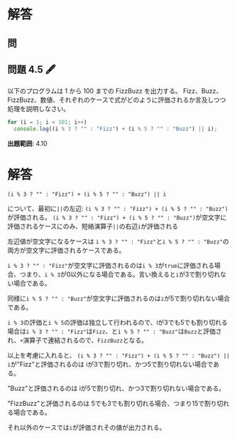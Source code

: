 # 解答

## 問

## 問題 4.5 🖋️

以下のプログラムは 1 から 100 までの FizzBuzz を出力する。
Fizz、Buzz、FizzBuzz、数値、それぞれのケースで式がどのように評価されるか言及しつつ処理を説明しなさい。

```javascript
for (i = 1; i < 101; i++)
  console.log((i % 3 ? "" : "Fizz") + (i % 5 ? "" : "Buzz") || i);
```

**出題範囲**: 4.10

# 解答

```
(i % 3 ? "" : "Fizz") + (i % 5 ? "" : "Buzz") || i
```

について、最初に`||`の左辺: `(i % 3 ? "" : "Fizz") + (i % 5 ? "" : "Buzz")`が評価される。
`(i % 3 ? "" : "Fizz") + (i % 5 ? "" : "Buzz")`が空文字に評価されるケースにのみ、短絡演算子`||`の右辺`i`が評価される

左辺値が空文字になるケースは
`i % 3 ? "" : "Fizz"`と`i % 5 ? "" : "Buzz"`の両方が空文字に評価されるケースである。

`i % 3 ? "" : "Fizz"`が空文字に評価されるのは`i % 3`が`true`に評価される場合、つまり、`i % 3`が0以外になる場合である。言い換えると`i`が3で割り切れない場合である。

同様に`i % 5 ? "" : "Buzz"`が空文字に評価されるのは`i`が5で割り切れない場合である。

`i % 3`の評価と`i % 5`の評価は独立して行われるので、iが3でも5でも割り切れる場合は`i % 3 ? "" : "Fizz"`は`Fizz`、と`i % 5 ? "" : "Buzz"`は`Buzz`と評価され、`+`演算子で連結されるので、`FizzBuzz`となる。

以上を考慮に入れると、
`(i % 3 ? "" : "Fizz") + (i % 5 ? "" : "Buzz") || i`が"Fizz"と評価されるのは
iが3で割り切れ、かつ5で割り切れない場合である。

"Buzz"と評価されるのは
iが5で割り切れ、かつ3で割り切れない場合である。

"FizzBuzz"と評価されるのは
5でも3でも割り切れる場合、つまり15で割り切れる場合である。

それ以外のケースでは```i```が評価されその値が出力される。